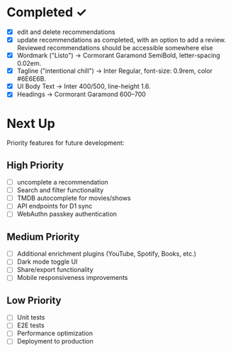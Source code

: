 # Completed ✓

- [x] edit and delete recommendations
- [x] update recommendations as completed, with an option to add a review. Reviewed recommendations should be accessible somewhere else
- [x] Wordmark ("Listo") → Cormorant Garamond SemiBold, letter-spacing 0.02em.
- [x] Tagline ("intentional chill") → Inter Regular, font-size: 0.9rem, color #6E6E6B.
- [x] UI Body Text → Inter 400/500, line-height 1.6.
- [x] Headings → Cormorant Garamond 600–700

# Next Up

Priority features for future development:

## High Priority
- [ ] uncomplete a recommendation
- [ ] Search and filter functionality
- [ ] TMDB autocomplete for movies/shows
- [ ] API endpoints for D1 sync
- [ ] WebAuthn passkey authentication

## Medium Priority
- [ ] Additional enrichment plugins (YouTube, Spotify, Books, etc.)
- [ ] Dark mode toggle UI
- [ ] Share/export functionality
- [ ] Mobile responsiveness improvements

## Low Priority
- [ ] Unit tests
- [ ] E2E tests
- [ ] Performance optimization
- [ ] Deployment to production
